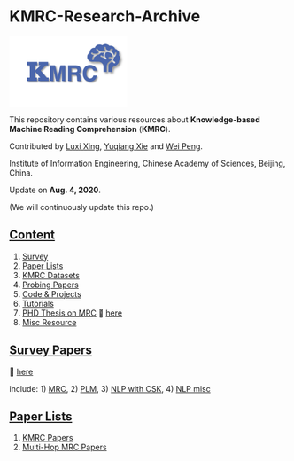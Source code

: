 # KMRC-Research-Archive
<img align="middle" src="content/assets/kmrc-icon.png" height="128" alt="kmrc-logo">

This repository contains various resources about **Knowledge-based Machine Reading Comprehension** (**KMRC**).

Contributed by [Luxi Xing](https://github.com/XingLuxi), [Yuqiang Xie](https://github.com/IndexFziQ) and [Wei Peng](https://github.com/a414351664).

Institute of Information Engineering, Chinese Academy of Sciences, Beijing, China.

Update on **Aug. 4, 2020**.

(We will continuously update this repo.)


## [Content](#content)

1. [Survey](#survey-papers)
2. [Paper Lists](#paper-lists)
3. [KMRC Datasets](#mrc-benchmark-datasets)
4. [Probing Papers](#)
5. [Code & Projects](#)
6. [Tutorials](#)
7. [PHD Thesis on MRC](#phd-thesis-on-mrc) :link: [here](/content/phd-thesis.md)
8. [Misc Resource](#)

## [Survey Papers](#content)

:link: [here](/content/surveys.md)

include: 1) [MRC](/content/surveys.md#mrc), 2) [PLM](/content/surveys.md#plm), 3) [NLP with CSK](/content/surveys.md#nlp-with-csk), 4) [NLP misc](/content/surveys.md#nlp-misc)

## [Paper Lists](#content)

1. [KMRC Papers](/content/papers-kmrc.md)
2. [Multi-Hop MRC Papers](https://github.com/XingLuxi/KMRC-Research-Archive/blob/master/content/papers-multi-hop.md)

